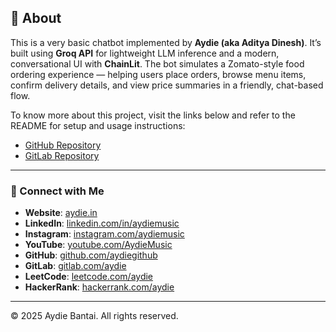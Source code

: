 ## 📝 About

This is a very basic chatbot implemented by **Aydie (aka Aditya Dinesh)**. It’s built using **Groq API** for lightweight LLM inference and a modern, conversational UI with **ChainLit**. The bot simulates a Zomato-style food ordering experience — helping users place orders, browse menu items, confirm delivery details, and view price summaries in a friendly, chat-based flow.

To know more about this project, visit the links below and refer to the README for setup and usage instructions:

- [GitHub Repository](https://github.com/aydiegithub/zomato-chatbot)  
- [GitLab Repository](https://gitlab.com/aydie/zomato-chatbot)

---

### 🔗 Connect with Me

- **Website**: [aydie.in](https://aydie.in)  
- **LinkedIn**: [linkedin.com/in/aydiemusic](https://www.linkedin.com/in/aydiemusic)  
- **Instagram**: [instagram.com/aydiemusic](https://www.instagram.com/aydiemusic)  
- **YouTube**: [youtube.com/AydieMusic](https://www.youtube.com/AydieMusic)  
- **GitHub**: [github.com/aydiegithub](https://github.com/aydiegithub)  
- **GitLab**: [gitlab.com/aydie](https://gitlab.com/aydie)  
- **LeetCode**: [leetcode.com/aydie](https://leetcode.com/aydie)  
- **HackerRank**: [hackerrank.com/aydie](https://www.hackerrank.com/aydie)  

---

© 2025 Aydie Bantai. All rights reserved.
